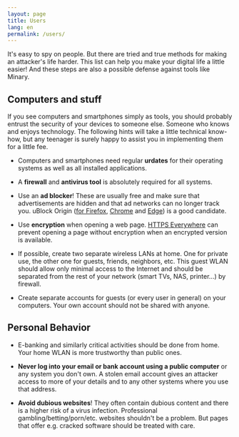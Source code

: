 ```yaml
---
layout: page
title: Users
lang: en
permalink: /users/
---
```

It's easy to spy on people. But there are tried and true methods for making an attacker's life harder. This list can help you make your digital life a little easier! And these steps are also a possible defense against tools like Minary.

## Computers and stuff

If you see computers and smartphones simply as tools, you should probably entrust the security of your devices to someone else. Someone who knows and enjoys technology. The following hints will take a little technical know-how, but any teenager is surely happy to assist you in implementing them for a little fee.

  
  - Computers and smartphones need regular **urdates** for their operating systems as well as all installed applications.

  - A **firewall** and **antivirus tool** is absolutely required for all systems.
  
  - Use an **ad blocker**! These are usually free and make sure that advertisements are hidden and that ad networks can no longer track you. uBlock Origin ([for Firefox](https://addons.mozilla.org/en-US/firefox/addon/ublock-origin/), [Chrome](https://chrome.google.com/webstore/detail/ublock-origin/cjpalhdlnbpafiamejdnhcphjbkeiagm) and [Edge](https://www.microsoft.com/de-ch/store/p/ublock-origin/9nblggh444l4?tduid=(40e71498a7beb4dc57fda3793b5f3062)(259740)(2804583)()())) is a good candidate. 

  - Use **encryption** when opening a web page. [HTTPS Everywhere](https://www.eff.org/https-everywhere) can prevent opening a page without encryption when an encrypted version is available.
  
  - If possible, create two separate wireless LANs at home. One for private use, the other one for guests, friends, neighbors, etc. This guest WLAN should allow only minimal access to the Internet and should be separated from the rest of your network (smart TVs, NAS, printer...) by firewall.
  
  - Create separate accounts for guests (or every user in general) on your computers. Your own account should not be shared with anyone.
  
## Personal Behavior

  - E-banking and similarly critical activities should be done from home. Your home WLAN is more trustworthy than public ones.

  - **Never log into your email or bank account using a public computer** or any system you don't own. A stolen email account gives an attacker access to more of your details and to any other systems where you use that address. 

  - **Avoid dubious websites**! They often contain dubious content and there is a higher risk of a virus infection. Professional gambling/betting/porn/etc. websites shouldn't be a problem. But pages that offer e.g. cracked software should be treated with care.
